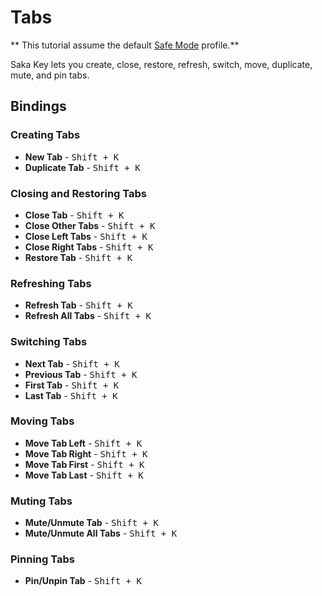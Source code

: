 # Tabs

** This tutorial assume the default [Safe Mode]() profile.**

Saka Key lets you create, close, restore, refresh, switch, move, duplicate, mute, and pin tabs.

## Bindings

### Creating Tabs

* **New Tab** - <kbd>Shift + K</kbd>
* **Duplicate Tab** - <kbd>Shift + K</kbd>

### Closing and Restoring Tabs

* **Close Tab** - <kbd>Shift + K</kbd>
* **Close Other Tabs** - <kbd>Shift + K</kbd>
* **Close Left Tabs** - <kbd>Shift + K</kbd>
* **Close Right Tabs** - <kbd>Shift + K</kbd>
* **Restore Tab** - <kbd>Shift + K</kbd>

### Refreshing Tabs

* **Refresh Tab** - <kbd>Shift + K</kbd>
* **Refresh All Tabs** - <kbd>Shift + K</kbd>

### Switching Tabs

* **Next Tab** - <kbd>Shift + K</kbd>
* **Previous Tab** - <kbd>Shift + K</kbd>
* **First Tab** - <kbd>Shift + K</kbd>
* **Last Tab** - <kbd>Shift + K</kbd>

### Moving Tabs

* **Move Tab Left** - <kbd>Shift + K</kbd>
* **Move Tab Right** - <kbd>Shift + K</kbd>
* **Move Tab First** - <kbd>Shift + K</kbd>
* **Move Tab Last** - <kbd>Shift + K</kbd>

### Muting Tabs

* **Mute/Unmute Tab** - <kbd>Shift + K</kbd>
* **Mute/Unmute All Tabs** - <kbd>Shift + K</kbd>

### Pinning Tabs

* **Pin/Unpin Tab** - <kbd>Shift + K</kbd>
